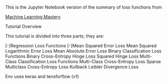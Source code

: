 This is the Jupyter Notebook version of the summary of loss functions from

[Machine Learning  Mastery](https://machinelearningmastery.com/how-to-choose-loss-functions-when-training-deep-learning-neural-networks/)

Tutorial Overview

This tutorial is divided into three parts; they are:

[-]Regression Loss Functions
[-]Mean Squared Error Loss
Mean Squared Logarithmic Error Loss
Mean Absolute Error Loss
Binary Classification Loss Functions
Binary Cross-Entropy
Hinge Loss
Squared Hinge Loss
Multi-Class Classification Loss Functions
Multi-Class Cross-Entropy Loss
Sparse Multiclass Cross-Entropy Loss
Kullback Leibler Divergence Loss


Env uses keras and tensforflow (v1)
